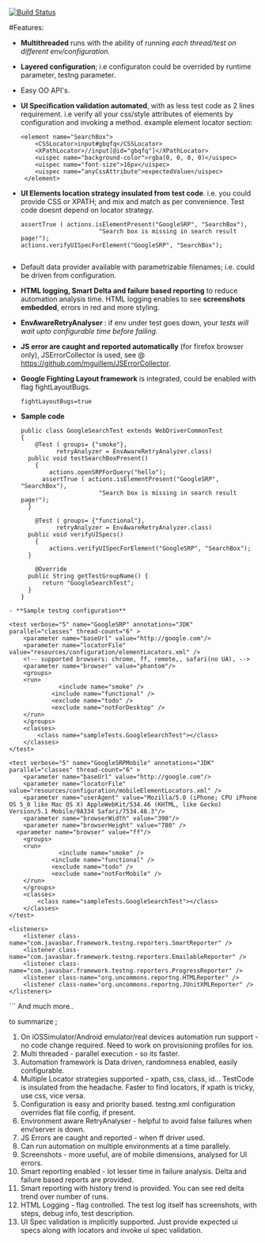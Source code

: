 [![Build Status](https://travis-ci.org/basavaraj1985/Dolphin.svg?branch=master)](https://travis-ci.org/basavaraj1985/Dolphin.svg?branch=master)

#Features: 

- **Multithreaded** runs with the ability of running _each thread/test on different env/configuration._ 

- **Layered configuration**; i.e configuraton could be overrided by runtime parameter, testng parameter. 

- Easy OO API's. 

- **UI Specification validation automated**, with as less test code as 2 lines requirement. i.e verify all your css/style attributes of elements by configuration and invoking a method. 
  example element locator section:
    ```
    <element name="SearchBox">
	    <CSSLocator>input#gbqfq</CSSLocator>
	    <XPathLocator>//input[@id="gbqfq"]</XPathLocator>
	    <uispec name="background-color">rgba(0, 0, 0, 0)</uispec>
	    <uispec name="font-size">16px</uispec>
	    <uispec name="anyCssAttribute">expectedValue</uispec>
	 </element>
    ```

- **UI Elements location strategy insulated from test code**. i.e. you could provide CSS or XPATH; and mix and match as per convenience. Test code doesnt depend on locator strategy. 
  ```
  assertTrue ( actions.isElementPresent("GoogleSRP", "SearchBox"), 
						"Search box is missing in search result page!");
  actions.verifyUISpecForElement("GoogleSRP", "SearchBox");
	
  ```

- Default data provider available with parametrizable filenames; i.e. could be driven from configuration. 
  

- **HTML logging, Smart Delta and failure based reporting** to reduce automation analysis time. HTML logging enables to see **screenshots embedded**, errors in red and more styling. 

- **EnvAwareRetryAnalyser** : if env under test goes down, your _tests will wait upto configurable time before failing_. 

- **JS error are caught and reported automatically** (for firefox browser only), JSErrorCollector is used, 
  see @ https://github.com/mguillem/JSErrorCollector. 

- **Google Fighting Layout framework** is integrated, could be enabled with flag fightLayoutBugs. 
  ```
  fightLayoutBugs=true
  ```
- **Sample code**
  ```
  public class GoogleSearchTest extends WebDriverCommonTest 
  {
	  @Test ( groups= {"smoke"},
		  	retryAnalyzer = EnvAwareRetryAnalyzer.class)
  	public void testSearchBoxPresent()
	  {
		  actions.openSRPForQuery("hello");
  		assertTrue ( actions.isElementPresent("GoogleSRP", "SearchBox"), 
	  					"Search box is missing in search result page!");
  	}
	
	  @Test ( groups= {"functional"},
		  	retryAnalyzer = EnvAwareRetryAnalyzer.class)
  	public void verifyUISpecs()
	  {
		  actions.verifyUISpecForElement("GoogleSRP", "SearchBox");
  	}

	  @Override
  	public String getTestGroupName() {
	  	return "GoogleSearchTest";
  	}
  }
```
- **Sample testng configuration**
  ```
  <suite name="DolphinTests" parallel="tests" thread-count="10" >
	<parameter name="configFile" value="resources/configuration/config.properties" />
	
	<test verbose="5" name="GoogleSRP" annotations="JDK" parallel="classes" thread-count="6" >
		<parameter name="baseUrl" value="http://google.com"/>  
		<parameter name="locatorFile" value="resources/configuration/elementLocators.xml" />
		<!-- supported browsers: chrome, ff, remote,, safari(no UA), -->
		<parameter name="browser" value="phantom"/>		
		<groups>
      	<run>
		 		  <include name="smoke" />
  		 		<include name="functional" />
	  	 		<exclude name="todo" />
		   		<exclude name="notForDesktop" />
      	</run>        
    	</groups>
    	<classes>
    		<class name="sampleTests.GoogleSearchTest"></class>
		</classes>
	</test>
	
	<test verbose="5" name="GoogleSRPMobile" annotations="JDK" parallel="classes" thread-count="6" >
		<parameter name="baseUrl" value="http://google.com"/>
		<parameter name="locatorFile" value="resources/configuration/mobileElementLocators.xml" />
		<parameter name="userAgent" value="Mozilla/5.0 (iPhone; CPU iPhone OS 5_0 like Mac OS X) AppleWebKit/534.46 (KHTML, like Gecko) Version/5.1 Mobile/9A334 Safari/7534.48.3"/>
		<parameter name="browserWidth" value="390"/>
		<parameter name="browserHeight" value="780" />
	  <parameter name="browser" value="ff"/>		
		<groups>
      	<run>
		 		  <include name="smoke" />
  		 		<include name="functional" />
	  	 		<exclude name="todo" />
		   		<exclude name="notForMobile" />
      	</run>        
    	</groups>
    	<classes>
    		<class name="sampleTests.GoogleSearchTest"></class>
		</classes>
	</test>
	
	<listeners>
		<listener class-name="com.javasbar.framework.testng.reporters.SmartReporter" />
		<listener class-name="com.javasbar.framework.testng.reporters.EmailableReporter" />
		<listener class-name="com.javasbar.framework.testng.reporters.ProgressReporter" />
		<listener class-name="org.uncommons.reportng.HTMLReporter" />
		<listener class-name="org.uncommons.reportng.JUnitXMLReporter" />
	</listeners> 
</suite>
```
  And much more.. 
  

to summarize ;
1. On iOSSimulator/Android emulator/real devices automation run support - no code change required. Need to work on provisioning profiles for ios. 
2. Multi threaded - parallel execution - so its faster. 
3. Automation framework is Data driven, randomness enabled, easily configurable. 
4. Multiple Locator strategies supported - xpath, css, class, id... 
TestCode is insulated from the headache. Faster to find locators, if xpath is tricky, use css, vice versa. 
5. Configuration is easy and priority based. testng.xml configuration overrides flat file config, if present. 
6. Environment aware RetryAnalyser - helpful to avoid false failures when env/server is down. 
7. JS Errors are caught and reported - when ff driver used. 
8. Can run automation on multiple environments at a time parallely. 
9. Screenshots - more useful, are of mobile dimensions, analysed for UI errors. 
10. Smart reporting enabled - lot lesser time in failure analysis. Delta and failure based reports are provided. 
11. Smart reporting with history trend is provided. You can see red delta trend over number of runs. 
12. HTML Logging - flag controlled. The test log itself has screenshots, with steps, debug info, test description.
13. UI Spec validation is implicitly supported. Just provide expected ui specs along with locators and invoke ui spec validation. 
